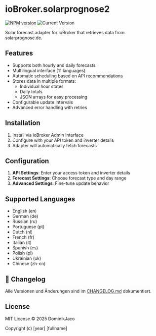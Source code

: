 # ioBroker.solarprognose2

[![NPM version](https://img.shields.io/npm/v/iobroker.solarprognose2.svg)](https://www.npmjs.com/package/iobroker.solarprognose2)
![Current Version](https://img.shields.io/badge/current%20version-0.0.2-blue)

Solar forecast adapter for ioBroker that retrieves data from solarprognose.de.

## Features
- Supports both hourly and daily forecasts
- Multilingual interface (11 languages)
- Automatic scheduling based on API recommendations
- Stores data in multiple formats:
  - Individual hour states
  - Daily totals
  - JSON arrays for easy processing
- Configurable update intervals
- Advanced error handling with retries

## Installation
1. Install via ioBroker Admin Interface
2. Configure with your API token and inverter details
3. Adapter will automatically fetch forecasts

## Configuration
1. **API Settings**: Enter your access token and inverter details
2. **Forecast Settings**: Choose forecast type and day range
3. **Advanced Settings**: Fine-tune update behavior

## Supported Languages
- English (en)
- German (de)
- Russian (ru)
- Portuguese (pt)
- Dutch (nl)
- French (fr)
- Italian (it)
- Spanish (es)
- Polish (pl)
- Ukrainian (uk)
- Chinese (zh-cn)

## 📜 Changelog
Alle Versionen und Änderungen sind im [CHANGELOG.md](CHANGELOG.md) dokumentiert.


## License
MIT License © 2025 DominikJaco

Copyright (c) [year] [fullname]

